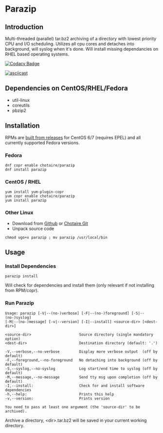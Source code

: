 # Parazip

## Introduction

Multi-threaded (parallel) tar.bz2 archiving of a directory with lowest priority CPU and I/O scheduling. Utilizes all cpu cores and detaches into background, will syslog when it's done. Will install missing dependancies on RHEL based operating systems.

[![Codacy Badge](https://api.codacy.com/project/badge/Grade/3957b4329a2f43348d6c90049f6d427f)](https://www.codacy.com/app/chotaire/parazip?utm_source=github.com&amp;utm_medium=referral&amp;utm_content=chotaire/parazip&amp;utm_campaign=Badge_Grade)

[![asciicast](https://asciinema.org/a/AcA0NOTohG3qiy18Wau0U3KnQ.svg)](https://asciinema.org/a/AcA0NOTohG3qiy18Wau0U3KnQ)

## Dependencies on CentOS/RHEL/Fedora
*   util-linux
*   coreutils
*   pbzip2

## Installation

RPMs are [built from releases](https://copr.fedorainfracloud.org/coprs/chotaire/parazip/ "Parazip Repos on Fedora copr") for CentOS 6/7 (requires EPEL) and all currently supported Fedora versions.

### Fedora
```Shell
dnf copr enable chotaire/parazip
dnf install parazip
```

### CentOS / RHEL
```Shell
yum install yum-plugin-copr
yum copr enable chotaire/parazip
yum install parazip
```

### Other Linux
*   Download from [Github](https://github.com/chotaire/parazip/releases) or [Chotaire Git](https://git.chotaire.net/chotaire/parazip/releases)
*   Unpack source code

```Shell
chmod ugo+x parazip ; mv parazip /usr/local/bin
```

## Usage

### Install Dependencies

`parazip install`

Will check for dependencies and install them (only relevant if not installing from RPM/copr).

### Run Parazip

```Shell
Usage: parazip [-V|--(no-)verbose] [-F|--(no-)foreground] [-S|--(no-)syslog]
[-M|--(no-)message] [-v|--version] [-I|--install] <source-dir> [<dest-dir>]

<source-dir>                      Source directory (single mandatory option)
<dest-dir>                        Destination directory (default: '.')

-V,--verbose,--no-verbose         Display more verbose output  (off by default)
-F,--foreground,--no-foreground   No detaching into background (off by default)
-S,--syslog,--no-syslog           Log start/end time to syslog (off by default)
-M,--message,--no-message         Send tty msg upon completion (off by default)
-I,--install:                     Check for and install software dependencies
-h,--help:                        Prints this help
-v,--version:                     Prints version

You need to pass at least one argument (the 'source-dir' to be archived).
```

Archive a directory, \<dir\>.tar.bz2 will be saved in your current working directory.